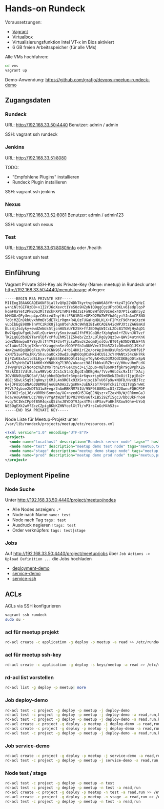 # Hands-on Rundeck

Voraussetzungen:

* [Vagrant](https://www.vagrantup.com/downloads.html)
* [Virtualbox](https://www.virtualbox.org/wiki/Downloads)
* Virtualisierungsfunktion Intel VT-x im Bios aktiviert
* 6 GB freien Arbeitsspeicher (für alle VMs)

Alle VMs hochfahren:

```bash
cd vms
vagrant up
```

Demo-Anwendung: https://github.com/grafjo/devops-meetup-rundeck-demo


## Zugangsdaten

### Rundeck

URL: http://192.168.33.50:4440
Benutzer: admin / admin

SSH: vagrant ssh rundeck

### Jenkins

URL: http://192.168.33.51:8080

TODO:
* "Empfohlene Plugins" installieren
* Rundeck Plugin installieren

SSH: vagrant ssh jenkins

### Nexus

URL: http://192.168.33.52:8081
Benutzer: admin / admin123

SSH: vagrant ssh nexus

### Test

URL: http://192.168.33.61:8080/info oder /health

SSH: vagrant ssh test


## Einführung

Vagrant Private SSH-Key als Private-Key (Name: meetup) in Rundeck unter
http://192.168.33.50:4440/menu/storage ablegen:

```
-----BEGIN RSA PRIVATE KEY-----
MIIEogIBAAKCAQEA6NF8iallvQVp22WDkTkyrtvp9eWW6A8YVr+kz4TjGYe7gHzI
w+niNltGEFHzD8+v1I2YJ6oXevct1YeS0o9HZyN1Q9qgCgzUFtdOKLv6IedplqoP
kcmF0aYet2PkEDo3MlTBckFXPITAMzF8dJSIFo9D8HfdOV0IAdx4O7PtixWKn5y2
hMNG0zQPyUecp4pzC6kivAIhyfHilFR61RGL+GPXQ2MWZWFYbAGjyiYJnAmCP3NO
Td0jMZEnDkbUvxhMmBYSdETk1rRgm+R4LOzFUGaHqHDLKLX+FIPKcF96hrucXzcW
yLbIbEgE98OHlnVYCzRdK8jlqm8tehUc9c9WhQIBIwKCAQEA4iqWPJXtzZA68mKd
ELs4jJsdyky+ewdZeNds5tjcnHU5zUYE25K+ffJED9qUWICcLZDc81TGWjHyAqD1
Bw7XpgUwFgeUJwUlzQurAv+/ySnxiwuaGJfhFM1CaQHzfXphgVml+fZUvnJUTvzf
TK2Lg6EdbUE9TarUlBf/xPfuEhMSlIE5keb/Zz3/LUlRg8yDqz5w+QWVJ4utnKnK
iqwZN0mwpwU7YSyJhlT4YV1F3n4YjLswM5wJs2oqm0jssQu/BT0tyEXNDYBLEF4A
sClaWuSJ2kjq7KhrrYXzagqhnSei9ODYFShJu8UWVec3Ihb5ZXlzO6vdNQ1J9Xsf
4m+2ywKBgQD6qFxx/Rv9CNN96l/4rb14HKirC2o/orApiHmHDsURs5rUKDx0f9iP
cXN7S1uePXuJRK/5hsubaOCx3Owd2u9gD6Oq0CsMkE4CUSiJcYrMANtx54cGH7Rk
EjFZxK8xAv1ldELEyxrFqkbE4BKd8QOt414qjvTGyAK+OLD3M2QdCQKBgQDtx8pN
CAxR7yhHbIWT1AH66+XWN8bXq7l3RO/ukeaci98JfkbkxURZhtxV/HHuvUhnPLdX
3TwygPBYZFNo4pzVEhzWoTtnEtrFueKxyc3+LjZpuo+mBlQ6ORtfgkr9gBVphXZG
YEzkCD3lVdl8L4cw9BVpKrJCs1c5taGjDgdInQKBgHm/fVvv96bJxc9x1tffXAcj
3OVdUN0UgXNCSaf/3A/phbeBQe9xS+3mpc4r6qvx+iy69mNBeNZ0xOitIjpjBo2+
dBEjSBwLk5q5tJqHmy/jKMJL4n9ROlx93XS+njxgibTvU6Fp9w+NOFD/HvxB3Tcz
6+jJF85D5BNAG3DBMKBjAoGBAOAxZvgsKN+JuENXsST7F89Tck2iTcQIT8g5rwWC
P9Vt74yboe2kDT531w8+egz7nAmRBKNM751U/95P9t88EDacDI/Z2OwnuFQHCPDF
llYOUI+SpLJ6/vURRbHSnnn8a/XG+nzedGH5JGqEJNQsz+xT2axM0/W/CRknmGaJ
kda/AoGANWrLCz708y7VYgAtW2Uf1DPOIYMdvo6fxIB5i9ZfISgcJ/bbCUkFrhoH
+vq/5CIWxCPp0f85R4qxxQ5ihxJ0YDQT9Jpx4TMss4PSavPaBH3RXow5Ohe+bYoQ
NE5OgEXk2wVfZczCZpigBKbKZHNYcelXtTt/nP3rsCuGcM4h53s=
-----END RSA PRIVATE KEY-----
```

Node Liste für Meetup-Projekt unter `/var/lib/rundeck/projects/meetup/etc/resources.xml`

```xml
<?xml version="1.0" encoding="UTF-8"?>
<project>
  <node name="localhost" description="Rundeck server node" tags="" hostname="localhost" osArch="amd64" osFamily="unix" osName="Linux" osVersion="3.16.0-4-amd64" username="rundeck"/>
  <node name="test" description="meetup demo test node" tags="meetup,test" hostname="192.168.33.61" osArch="amd64" osFamily="Debian" osName="Debian" osVersion="jessie" username="vagrant"/>
  <node name="stage" description="meetup demo stage node" tags="meetup,stage" hostname="192.168.33.62" osArch="amd64" osFamily="Debian" osName="Debian" osVersion="jessie" username="vagrant"/>
  <node name="prod" description="meetup demo prod node" tags="meetup,prod" hostname="192.168.33.63" osArch="amd64" osFamily="Debian" osName="Debian" osVersion="jessie" username="vagrant"/>
</project>
```


## Deployment Pipeline

### Node Suche

Unter http://192.168.33.50:4440/project/meetup/nodes

* Alle Nodes anzeigen: `.*`
* Node nach Name `name: test`
* Node nach Tag `tags: test`
* Ausdruck negieren `!tags: test`
* Order verknüpfen: `tags: test|stage`


### Jobs

Auf http://192.168.33.50:4440/project/meetup/jobs über `Job Actions -> Upload Definition ...` die Jobs hochladen

* [deployment-demo](jobs/deployment-demo-version.xml)
* [service-demo](jobs/service-demo-version.xml)
* [service-ssh](jobs/service-ssh-version.xml)


## ACLs

ACLs via SSH konfigurieren

```bash
vagrant ssh rundeck
sudo su -
```

### acl für meetup projekt

```bash
rd-acl create -c application -g deploy -p meetup -a read >> /etc/rundeck/deploy.aclpolicy
```

### acl für meetup ssh-key

```bash
rd-acl create -c application -g deploy -s keys/meetup -a read >> /etc/rundeck/deploy.aclpolicy
```

### rd-acl list vorstellen

```bash
rd-acl list -g deploy -p meetup| more
```

### Job deploy-demo

```bash
rd-acl test -c project -g deploy -p meetup -j deploy-demo
rd-acl test -c project -g deploy -p meetup -j deploy-demo -a read,run,kill
rd-acl test -c project -g deploy -p meetup -j deploy-demo -a read,run,kill -v
rd-acl create -c project -g deploy -p meetup -j deploy-demo -a read,run,kill
rd-acl create -c project -g deploy -p meetup -j deploy-demo -a read,run,kill >> /etc/rundeck/deploy.aclpolicy
rd-acl test -c project -g deploy -p meetup -j deploy-demo -a read,run,kill -v
```

### Job service-demo

```bash
rd-acl create -c project -g deploy -p meetup -j service-demo -a read,run,kill >> /etc/rundeck/deploy.aclpolicy
rd-acl test -c project -g deploy -p meetup -j service-demo -a read,run,kill -v
```

### Node test / stage

```bash
rd-acl test -c project -g deploy -p meetup -n test
rd-acl test -c project -g deploy -p meetup -n test -a read,run
rd-acl create -c project -g deploy -p meetup -n test -a read,run >> /etc/rundeck/deploy.aclpolicy
rd-acl create -c project -g deploy -p meetup -n stage -a read,run >> /etc/rundeck/deploy.aclpolicy
rd-acl test -c project -g deploy -p meetup -n test -a read,run
```
